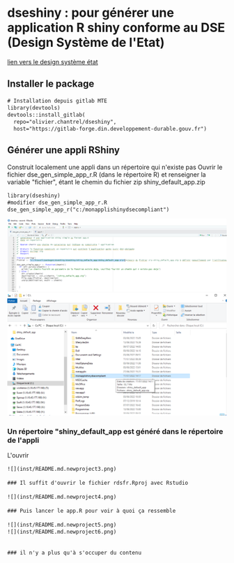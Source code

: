 # dseshiny : pour générer une application R shiny conforme au DSE (Design Système de l'Etat)

[lien vers le design système état](https://www.systeme-de-design.gouv.fr/)

## Installer le package


```
# Installation depuis gitlab MTE
library(devtools) 
devtools::install_gitlab( 
  repo="olivier.chantrel/dseshiny", 
  host="https://gitlab-forge.din.developpement-durable.gouv.fr") 
```

## Générer une appli RShiny

Construit localement une appli dans un répertoire qui n'existe pas
Ouvrir le fichier dse_gen_simple_app_r.R (dans le répertoire R) et renseigner la variable "fichier", étant le chemin du fichier zip shiny_default_app.zip 
```
library(dseshiny)
#modifier dse_gen_simple_app_r.R
dse_gen_simple_app_r("c:/monapplishinydsecompliant")
```

![](inst/README.md.newproject.png)
![](inst/README.md.newproject2.png)


### Un répertoire "shiny_default_app est généré dans le répertoire de l'appli

L'ouvrir
```
![](inst/README.md.newproject3.png)

### Il suffit d'ouvrir le fichier rdsfr.Rproj avec Rstudio

![](inst/README.md.newproject4.png)

### Puis lancer le app.R pour voir à quoi ça ressemble

![](inst/README.md.newproject5.png)
![](inst/README.md.newproject6.png)


### il n'y a plus qu'à s'occuper du contenu
